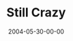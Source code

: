 ---
layout: message
category: message
series: "Going Crazy"
title: "Still Crazy"
date: 2004-05-30-00-00
message_id: 169
audio: "http://s3.amazonaws.com/crossroads-media/media/legacy/mp3/GC_07_05-30-04_Still_Crazy.mp3"
audio-duration: "38:25"
explicit: "N"
---